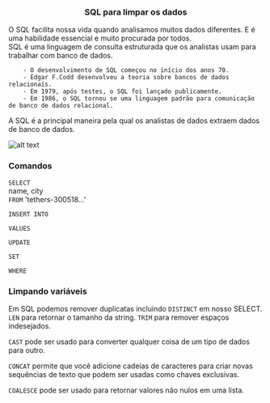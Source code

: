 ### <center> SQL para limpar os dados </center>

O SQL facilita nossa vida quando analisamos muitos dados diferentes. E é uma habilidade essencial e muito procurada por todos. <br>
SQL é uma linguagem de consulta estruturada que os analistas usam para trabalhar com banco de dados. 

        - O desenvolvimento de SQL começou no início dos anos 70.
        - Edgar F.Codd desenvolveu a teoria sobre bancos de dados relacionais.
        - Em 1979, após testes, o SQL foi lançado publicamente.
        - Em 1986, o SQL tornou se uma linguagem padrão para comunicação de banco de dados relacional.

A SQL é a principal maneira pela qual os analistas de dados extraem dados de banco de dados. <br>

![alt text](<../../Prints/Módulo 4/image.png>)


### Comandos 

`SELECT`<br>
    name,
    city <br>
`FROM`
    'tethers-300518...' <br>

`INSERT INTO` <br>

`VALUES` <br>

`UPDATE` <br>

`SET` <br>

`WHERE` <br>


### Limpando variáveis 

Em SQL podemos remover duplicatas incluindo `DISTINCT` em nosso SELECT. `LEN` para retornar o tamanho da string. `TRIM` para remover espaços indesejados. <br>

`CAST` pode ser usado para converter qualquer coisa de um tipo de dados para outro. <br>

`CONCAT` permite que você adicione cadeias de caracteres para criar novas sequências de texto que podem ser usadas como chaves exclusivas. <br>

`COALESCE` pode ser usado para retornar valores não nulos em uma lista. <br>
